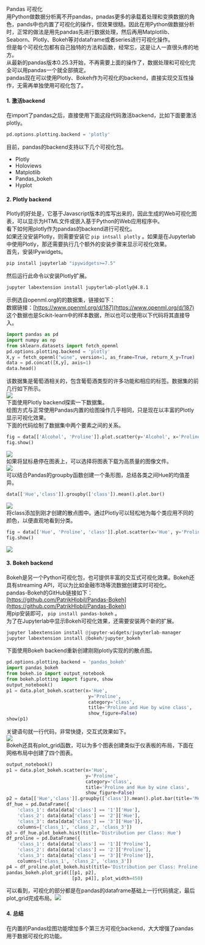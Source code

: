 Pandas 可视化<br />用Python做数据分析离不开pandas，pnadas更多的承载着处理和变换数据的角色，pands中也内置了可视化的操作，但效果很糙。因此在用Python做数据分析时，正常的做法是用先pandas先进行数据处理，然后再用Matplotlib、Seaborn、Plotly、Bokeh等对dataframe或者series进行可视化操作。<br />但是每个可视化包都有自己独特的方法和函数，经常忘，这是让人一直很头疼的地方。<br />从最新的pandas版本0.25.3开始，不再需要上面的操作了，数据处理和可视化完全可以用pandas一个就全部搞定。<br />pandas现在可以使用Plotly、Bokeh作为可视化的backend，直接实现交互性操作，无需再单独使用可视化包了。
<a name="WskWr"></a>
#### 1. 激活backend
在import了pandas之后，直接使用下面这段代码激活backend，比如下面要激活plotly。
```python
pd.options.plotting.backend = 'plotly'
```
目前，pandas的backend支持以下几个可视化包。

- Plotly<br />
- Holoviews<br />
- Matplotlib<br />
- Pandas_bokeh<br />
- Hyplot<br />
<a name="kNTFc"></a>
#### 2. Plotly backend
Plotly的好处是，它基于Javascript版本的库写出来的，因此生成的Web可视化图表，可以显示为HTML文件或嵌入基于Python的Web应用程序中。<br />看下如何用plotly作为pandas的backend进行可视化。<br />如果还没安装Plotly，则需要安装它 `pip intsall plotly` 。如果是在Jupyterlab中使用Plotly，那还需要执行几个额外的安装步骤来显示可视化效果。<br />首先，安装IPywidgets。
```bash
pip install jupyterlab "ipywidgets>=7.5"
```
然后运行此命令以安装Plotly扩展。
```bash
jupyter labextension install jupyterlab-plotly@4.8.1
```
示例选自openml.org的的数据集，链接如下：<br />数据链接：[https://www.openml.org/d/187](https://www.openml.org/d/187)<br />这个数据也是Scikit-learn中的样本数据，所以也可以使用以下代码将其直接导入。
```python
import pandas as pd
import numpy as np
from sklearn.datasets import fetch_openml
pd.options.plotting.backend = 'plotly'
X,y = fetch_openml("wine", version=1, as_frame=True, return_X_y=True)
data = pd.concat([X,y], axis=1)
data.head()
```
该数据集是葡萄酒相关的，包含葡萄酒类型的许多功能和相应的标签。数据集的前几行如下所示。<br />![](./img/1600047406157-9a3f70cf-d70f-429f-a9c5-2333169a6775.webp)<br />下面使用Plotly backend探索一下数据集。<br />绘图方式与正常使用Pandas内置的绘图操作几乎相同，只是现在以丰富的Plotly显示可视化效果。<br />下面的代码绘制了数据集中两个要素之间的关系。
```python
fig = data[['Alcohol', 'Proline']].plot.scatter(y='Alcohol', x='Proline')
fig.show()
```
![](./img/1600047406220-e559d9d9-2fd8-49a5-aef0-f55c3187340d.webp)<br />如果将鼠标悬停在图表上，可以选择将图表下载为高质量的图像文件。<br />![](./img/1600047406367-ce6cbdd7-a644-4f71-a5a1-762508baa02b.webp)<br />可以结合Pandas的groupby函数创建一个条形图，总结各类之间Hue的均值差异。
```python
data[['Hue','class']].groupby(['class']).mean().plot.bar()
```
![](./img/1600047406218-027e8592-2f24-45e6-9fdb-fb2395080d9b.webp)<br />将class添加到刚才创建的散点图中。通过Plotly可以轻松地为每个类应用不同的颜色，以便直观地看到分类。
```python
fig = data[['Hue', 'Proline', 'class']].plot.scatter(x='Hue', y='Proline', color='class', title='Proline and Hue by wine class')
fig.show()
```
![](./img/1600047406240-8cec644e-2b13-41c2-a09f-3e3aca439ec2.webp)
<a name="rBZxg"></a>
#### 3. Bokeh backend
Bokeh是另一个Python可视化包，也可提供丰富的交互式可视化效果。Bokeh还具有streaming API，可以为比如金融市场等流数据创建实时可视化。<br />pandas-Bokeh的GitHub链接如下：<br />[https://github.com/PatrikHlobil/Pandas-Bokeh](https://github.com/PatrikHlobil/Pandas-Bokeh)<br />用pip安装即可， `pip install pandas-bokeh` 。<br />为了在Jupyterlab中显示Bokeh可视化效果，还需要安装两个新的扩展。
```python
jupyter labextension install @jupyter-widgets/jupyterlab-manager
jupyter labextension install @bokeh/jupyter_bokeh
```
下面使用Bokeh backend重新创建刚刚plotly实现的的散点图。
```python
pd.options.plotting.backend = 'pandas_bokeh'
import pandas_bokeh
from bokeh.io import output_notebook
from bokeh.plotting import figure, show
output_notebook()
p1 = data.plot_bokeh.scatter(x='Hue', 
                              y='Proline', 
                              category='class', 
                              title='Proline and Hue by wine class',
                              show_figure=False)
show(p1)
```
关键语句就一行代码，非常快捷，交互式效果如下。<br />![](./img/1600047406205-5f99f637-612c-4a3e-b851-796467a5d4fd.gif)<br />Bokeh还具有plot_grid函数，可以为多个图表创建类似于仪表板的布局，下面在网格布局中创建了四个图表。
```python
output_notebook()
p1 = data.plot_bokeh.scatter(x='Hue', 
                             y='Proline', 
                             category='class', 
                             title='Proline and Hue by wine class',
                             show_figure=False)
p2 = data[['Hue','class']].groupby(['class']).mean().plot.bar(title='Mean Hue per Class')
df_hue = pd.DataFrame({
    'class_1': data[data['class'] == '1']['Hue'],
    'class_2': data[data['class'] == '2']['Hue'],
    'class_3': data[data['class'] == '3']['Hue']},
    columns=['class_1', 'class_2', 'class_3'])
p3 = df_hue.plot_bokeh.hist(title='Distribution per Class: Hue')
df_proline = pd.DataFrame({
    'class_1': data[data['class'] == '1']['Proline'],
    'class_2': data[data['class'] == '2']['Proline'],
    'class_3': data[data['class'] == '3']['Proline']},
    columns=['class_1', 'class_2', 'class_3'])
p4 = df_proline.plot_bokeh.hist(title='Distribution per Class: Proline')
pandas_bokeh.plot_grid([[p1, p2], 
                        [p3, p4]], plot_width=450)
```
可以看到，可视化的部分都是在pandas的dataframe基础上一行代码搞定，最后plot_grid完成布局。![](./img/1600047406229-26dfc366-25f1-4711-913e-e6fa3650540a.webp)
<a name="vP32T"></a>
#### 4. 总结
在内置的Pandas绘图功能增加多个第三方可视化backend，大大增强了pandas用于数据可视化的功能。

